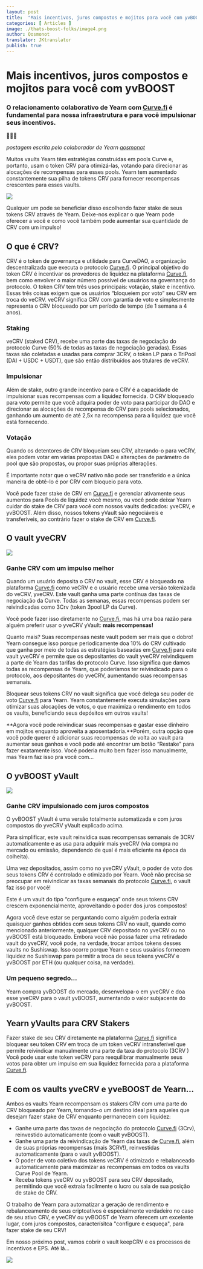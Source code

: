 ```yaml
---
layout: post
title:  "Mais incentivos, juros compostos e mojitos para você com yvBOOST"
categories: [ Articles ]
image: ./thats-boost-folks/image4.png
author: Qosmonot
translator: JKtranslator
publish: true
---
```


# Mais incentivos, juros compostos e mojitos para você com yvBOOST

### O relacionamento colaborativo de Yearn com [Curve.fi](http://curve.fi/) é fundamental para nossa infraestrutura e para você impulsionar seus incentivos.

🔵🤝🌈

_postagem escrita pelo colaborador de Yearn_ [_qosmonot_](http://twitter.com/qosmonot)

Muitos vaults Yearn têm estratégias construídas em pools Curve e, portanto, usam o token CRV para otimizá-las, votando para direcionar as alocações de recompensas para esses pools. Yearn tem aumentado constantemente sua pilha de tokens CRV para fornecer recompensas crescentes para esses vaults.

![](image1.png)

Qualquer um pode se beneficiar disso escolhendo fazer stake de seus tokens CRV através de Yearn. Deixe-nos explicar o que Yearn pode oferecer a você e como você também pode aumentar sua quantidade de CRV com um impulso!

## O que é CRV?

CRV é o token de governança e utilidade para CurveDAO, a organização descentralizada que executa o protocolo [Curve.fi](http://curve.fi/). O principal objetivo do token CRV é incentivar os provedores de liquidez na plataforma [Curve.fi](http://curve.fi/), bem como envolver o maior número possível de usuários na governança do protocolo. O token CRV tem três usos principais: votação, stake e incentivo. Essas três coisas exigem que os usuários “bloqueiem por voto” seu CRV em troca do veCRV. veCRV significa CRV com garantia de voto e simplesmente representa o CRV bloqueado por um período de tempo (de 1 semana a 4 anos).

### Staking

veCRV (staked CRV), recebe uma parte das taxas de negociação do protocolo Curve (50% de todas as taxas de negociação geradas). Essas taxas são coletadas e usadas para comprar 3CRV, o token LP para o TriPool (DAI + USDC + USDT), que são então distribuídos aos titulares de veCRV.

### Impulsionar

Além de stake, outro grande incentivo para o CRV é a capacidade de impulsionar suas recompensas com a liquidez fornecida. O CRV bloqueado para voto permite que você adquira poder de voto para participar do DAO e direcionar as alocações de recompensa do CRV para pools selecionados, ganhando um aumento de até 2,5x na recompensa para a liquidez que você está fornecendo.

### Votação

Quando os detentores de CRV bloqueiam seu CRV, alterando-o para veCRV, eles podem votar em várias propostas DAO e alterações de parâmetro de pool que são propostas, ou propor suas próprias alterações.

É importante notar que o veCRV nativo não pode ser transferido e a única maneira de obtê-lo é por CRV com bloqueio para voto.

Você pode fazer stake de CRV em [Curve.fi](http://curve.fi/) e gerenciar ativamente seus aumentos para Pools de liquidez você mesmo, ou você pode deixar Yearn cuidar do stake de CRV para você com nossos vaults dedicados: yveCRV, e yvBOOST. Além disso, nossos tokens yVault são negociáveis e transferíveis, ao contrário fazer o stake de CRV em [Curve.fi](http://curve.fi/).

## O vault yveCRV

![](image2.png)

### Ganhe CRV com um impulso melhor

Quando um usuário deposita o CRV no vault, esse CRV é bloqueado na plataforma [Curve.fi](http://curve.fi/) como veCRV e o usuário recebe uma versão tokenizada do veCRV, yveCRV. Este vault ganha uma parte contínua das taxas de negociação da Curve. Todas as semanas, essas recompensas podem ser reivindicadas como 3Crv (token 3pool LP da Curve).

Você pode fazer isso diretamente no [Curve.fi](http://curve.fi/), mas há uma boa razão para alguém preferir usar o yveCRV yVault: **mais recompensas!**

Quanto mais? Suas recompensas neste vault podem ser mais que o dobro! Yearn consegue isso porque periodicamente doa 10% do CRV cultivado que ganha por meio de todas as estratégias baseadas em [Curve.fi](http://curve.fi/) para este vault yveCRV e permite que os depositantes do vault yveCRV reivindiquem a parte de Yearn das tarifas do protocolo Curve. Isso significa que damos todas as recompensas de Yearn, que poderíamos ter reivindicado para o protocolo, aos depositantes do yveCRV, aumentando suas recompensas semanais.

Bloquear seus tokens CRV no vault significa que você delega seu poder de voto [Curve.fi](http://curve.fi/) para Yearn. Yearn constantemente executa simulações para otimizar suas alocações de votos, o que maximiza o rendimento em todos os vaults, beneficiando seus depósitos em outros vaults!

**Agora você pode reivindicar suas recompensas e gastar esse dinheiro em mojitos enquanto aproveita a aposentadoria.**Porém, outra opção que você pode querer é adicionar suas recompensas de volta ao vault para aumentar seus ganhos e você pode até encontrar um botão “Restake” para fazer exatamente isso. Você poderia muito bem fazer isso manualmente, mas Yearn faz isso pra você com...

## O yvBOOST yVault

![](image3.png)

### Ganhe CRV impulsionado com juros compostos

O yvBOOST yVault é uma versão totalmente automatizada e com juros compostos do yveCRV yVault explicado acima.

Para simplificar, este vault reinvidica suas recompensas semanais de 3CRV automaticamente e as usa para adquirir mais yveCRV (via compra no mercado ou emissão, dependendo de qual é mais eficiente na época da colheita).

Uma vez depositados, assim como no yveCRV yVault, o poder de voto dos seus tokens CRV é controlado e otimizado por Yearn. Você não precisa se preocupar em reivindicar as taxas semanais do protocolo [Curve.fi](http://curve.fi/), o vault faz isso por você!

Este é um vault do tipo “configure e esqueça” onde seus tokens CRV crescem exponencialmente, aproveitando o poder dos juros compostos!

Agora você deve estar se perguntando como alguém poderia extrair quaisquer ganhos obtidos com seus tokens CRV no vault, quando como mencionado anteriormente, qualquer CRV depositado no yveCRV ou no yvBOOST está bloqueado. Embora você não possa fazer uma retiradado vault do yveCRV, você pode, na verdade, trocar ambos tokens desses vaults no Sushiswap. Isso ocorre porque Yearn e seus usuários fornecem liquidez no Sushiswap para permitir a troca de seus tokens yveCRV e yvBOOST por ETH (ou qualquer coisa, na verdade).

### Um pequeno segredo...

Yearn compra yvBOOST do mercado, desenvelopa-o em yveCRV e doa esse yveCRV para o vault yvBOOST, aumentando o valor subjacente do yvBOOST.

## Yearn yVaults para CRV Stakers

Fazer stake de seu CRV diretamente na plataforma [Curve.fi](http://curve.fi/) significa bloquear seu token CRV em troca de um token veCRV intransferível que permite reivindicar manualmente uma parte da taxa do protocolo (3CRV ) Você pode usar este token veCRV para reequilibrar manualmente seus votos para obter um impulso em sua liquidez fornecida para a plataforma [Curve.fi](http://curve.fi/).

## E com os vaults yveCRV e yveBOOST de Yearn...

Ambos os vaults Yearn recompensam os stakers CRV com uma parte do CRV bloqueado por Yearn, tornando-o um destino ideal para aqueles que desejam fazer stake de CRV enquanto permanecem com liquidez:

- Ganhe uma parte das taxas de negociação do protocolo [Curve.fi](http://curve.fi/) (3Crv), reinvestido automaticamente (com o vault yvBOOST).
- Ganhe uma parte da reivindicação de Yearn das taxas de [Curve.fi](http://curve.fi/), além de suas próprias recompensas (mais 3CRV!), reinvestidas automaticamente (para o vault yvBOOST).
- O poder de voto coletivo dos tokens veCRV é otimizado e rebalanceado automaticamente para maximizar as recompensas em todos os vaults Curve Pool de Yearn.
- Receba tokens yveCRV ou yvBOOST para seu CRV depositado, permitindo que você extraia facilmente o lucro ou saia de sua posição de stake de CRV.

O trabalho de Yearn para automatizar a geração de rendimento e rebalanceamento de seus criptoativos é especialmente verdadeiro no caso de seu ativo CRV, e yveCRV ou yvBOOST de Yearn oferecem um excelente lugar, com juros compostos, caracterísitca "configure e esqueça", para fazer stake de seu CRV!

Em nosso próximo post, vamos cobrir o vault keepCRV e os processos de incentivos e EPS. Até lá...

![](image4.png)
